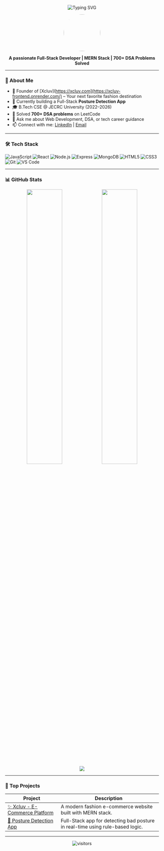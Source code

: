 <p align="center">
  <img src="https://readme-typing-svg.demolab.com?font=Fira+Code&size=24&pause=1000&center=true&vCenter=true&width=435&lines=Hi+%F0%9F%91%8B%2C+I'm+Raushan+Sagar!;Full-Stack+Developer+%F0%9F%92%BB;MERN+Stack+Enthusiast+%F0%9F%92%80;Problem+Solver+%F0%9F%A7%91%E2%80%8D%F0%9F%92%BB" alt="Typing SVG" />
</p>

<p align="center">
  <img src="https://avatars.githubusercontent.com/u/73040102?v=4" width="120" height="120" style="border-radius:50%;" />
</p>

<p align="center">
  <b>A passionate Full-Stack Developer | MERN Stack | 700+ DSA Problems Solved</b>
</p>

---

### 🚀 About Me
- 🔭 Founder of [Xcluv](https://xcluv.com](https://xcluv-frontend.onrender.com/) – Your next favorite fashion destination  
- 🌱 Currently building a Full-Stack **Posture Detection App**  
- 🎓 B.Tech CSE @ JECRC University (2022–2026)  
- 🧠 Solved **700+ DSA problems** on LeetCode  
- 💬 Ask me about Web Development, DSA, or tech career guidance  
- 📫 Connect with me: [LinkedIn](https://www.linkedin.com/in/raushansagar/) | [Email](mailto:your@email.com)

---

### 🛠️ Tech Stack

![JavaScript](https://img.shields.io/badge/JavaScript-F7DF1E?style=flat&logo=javascript&logoColor=black)
![React](https://img.shields.io/badge/React-20232A?style=flat&logo=react&logoColor=61DAFB)
![Node.js](https://img.shields.io/badge/Node.js-339933?style=flat&logo=node.js&logoColor=white)
![Express](https://img.shields.io/badge/Express.js-404D59?style=flat)
![MongoDB](https://img.shields.io/badge/MongoDB-4EA94B?style=flat&logo=mongodb&logoColor=white)
![HTML5](https://img.shields.io/badge/HTML5-E34F26?style=flat&logo=html5&logoColor=white)
![CSS3](https://img.shields.io/badge/CSS3-1572B6?style=flat&logo=css3&logoColor=white)
![Git](https://img.shields.io/badge/Git-F05032?style=flat&logo=git&logoColor=white)
![VS Code](https://img.shields.io/badge/VS%20Code-007ACC?style=flat&logo=visual-studio-code&logoColor=white)

---

### 📊 GitHub Stats

<p align="center">
  <img src="https://github-readme-stats.vercel.app/api?username=RaushanSagar&show_icons=true&theme=radical" width="48%" />
  <img src="https://github-readme-streak-stats.herokuapp.com/?user=RaushanSagar&theme=radical" width="48%" />
</p>

<p align="center">
  <img src="https://github-readme-activity-graph.vercel.app/graph?username=RaushanSagar&theme=react-dark" />
</p>

---

### 🌟 Top Projects
| Project | Description |
|--------|-------------|
| [✨ Xcluv - E-Commerce Platform](https://github.com/RaushanSagar/Xcluv) | A modern fashion e-commerce website built with MERN stack. |
| [🦾 Posture Detection App](https://github.com/RaushanSagar/posture-detector) | Full-Stack app for detecting bad posture in real-time using rule-based logic. |

---

<p align="center">
  <img src="https://komarev.com/ghpvc/?username=RaushanSagar&style=flat-square&color=brightgreen" alt="visitors" />
</p>

